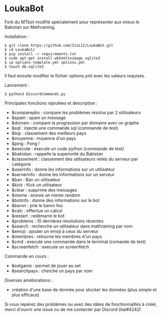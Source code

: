 # LoukaBot

Fork du MTbot modifié spécialement pour représenter aux mieux le Bakistan sur Mathraining.

Installation : 

```
$ git clone https://github.com/Itai12/LoukaBot.git
$ cd LoukaBot/
$ pip install -r requirements.txt
$ sudo apt-get install wkhtmltoimage sqlite3
$ cp options-template.yml options.yml
$ touch db.sqlite3
```

Il faut ensuite modifier le fichier options.yml avec les valeurs requises.

Lancement : 

```
$ python3 DiscordCommands.py
```

Principales fonctions rajoutées et description :
- &comparepbs : compare les problèmes résolus par 2 utilisateurs
- &spam : spam un message
- &domain : compare la progression par domaine avec un graphe
- &sql : injecte une commande sql (commande de test)
- &top : classement des meilleurs pays
- &moyenne : moyenne d'un pays
- &ping : Pong !
- &execute : execute un code python (commande de test)
- &bakistan : rappelle la superiorité du Bakistan
- &classement : classement des utilisateurs reliés du serveur par catégorie
- &userinfo : donne les informations sur un utilisateur
- &serverinfo : donne les informations sur un serveur
- &ban : Ban un utilisateur
- &kick : Kick un utilisateur
- &clear : supprime des messages
- &meme : envoie un meme random
- &botinfo : donne des informations sur le bot
- &baron : prie le baron fou
- &calc : effectue un calcul
- &restart : redémarre le bot
- &problems : 10 dernières résolutions récentes
- &search : recherche un utilisateur dans mathraining par nom
- &emoji : ajouter un emoji à ceux du serveur
- &membres : retourne les membres d'un pays
- &cmd : execute une commande dans le terminal (comande de test)
- &screenfetch : execute un screenfetch

Commande en cours :
- &setgame : permet de jouer au set
- &searchpays : cherche un pays par nom

Diverses améliorations : 
- création d'une base de donnée pour stocker les données (plus simple et plus efficace)

Si vous repérez des problèmes ou avez des idées de fonctionnalités à créér, merci d'ouvrir une issue ou de me contacter par Discord (itai#4242)


<!--# MTbot : &bijou ne sera jamais implémenté ;)

Code source du bot du Discord de Mathraining.

Dépendances sur pip :
 - discord.py
 - discord-components
 - aiohttp
 - bs4 (beautiful soup 4)
 - lxml
 - PyYAML
 - Matplotlib
 - pytz

Autres dépendances :
 - wkhtmltopdf : https://wkhtmltopdf.org/downloads.html 
 (Il faut pouvoir lancer la commande "wkhtmltoimage" directement : à installer directement avec apt par ex.)
-->